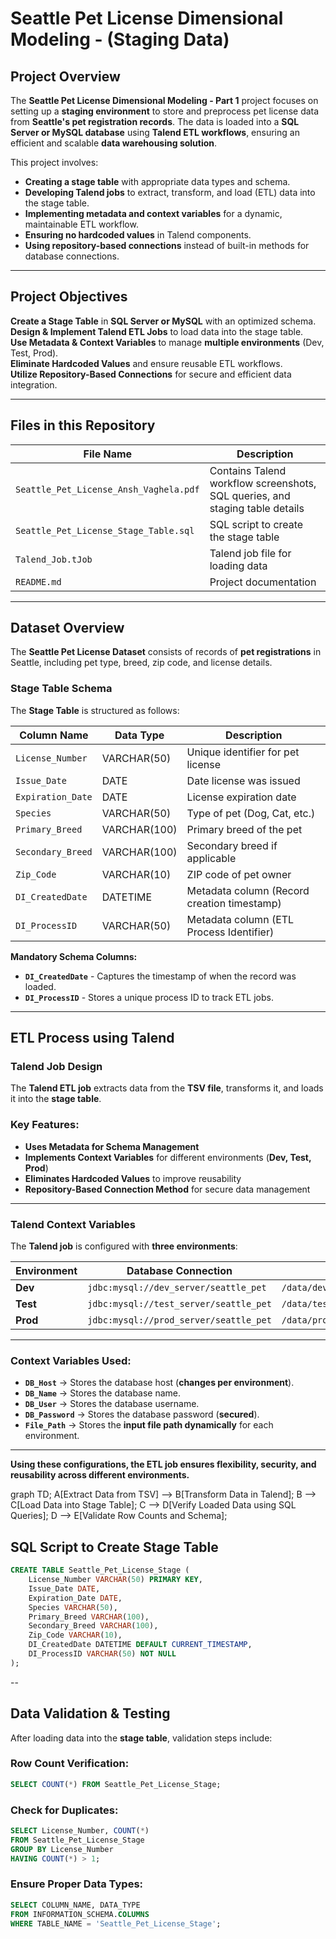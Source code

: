 # Seattle Pet License Dimensional Modeling - (Staging Data)

## Project Overview
The **Seattle Pet License Dimensional Modeling - Part 1** project focuses on setting up a **staging environment** to store and preprocess pet license data from **Seattle's pet registration records**. The data is loaded into a **SQL Server or MySQL database** using **Talend ETL workflows**, ensuring an efficient and scalable **data warehousing solution**.

This project involves:

- **Creating a stage table** with appropriate data types and schema.
- **Developing Talend jobs** to extract, transform, and load (ETL) data into the stage table.
- **Implementing metadata and context variables** for a dynamic, maintainable ETL workflow.
- **Ensuring no hardcoded values** in Talend components.
- **Using repository-based connections** instead of built-in methods for database connections.

---

## Project Objectives

**Create a Stage Table** in **SQL Server or MySQL** with an optimized schema.  
**Design & Implement Talend ETL Jobs** to load data into the stage table.  
**Use Metadata & Context Variables** to manage **multiple environments** (Dev, Test, Prod).  
**Eliminate Hardcoded Values** and ensure reusable ETL workflows.  
**Utilize Repository-Based Connections** for secure and efficient data integration.  

---

## Files in this Repository

| File Name | Description |
|-----------|------------|
| `Seattle_Pet_License_Ansh_Vaghela.pdf` | Contains Talend workflow screenshots, SQL queries, and staging table details |
| `Seattle_Pet_License_Stage_Table.sql` | SQL script to create the stage table |
| `Talend_Job.tJob` | Talend job file for loading data |
| `README.md` | Project documentation |

---

## Dataset Overview

The **Seattle Pet License Dataset** consists of records of **pet registrations** in Seattle, including pet type, breed, zip code, and license details.

### **Stage Table Schema**

The **Stage Table** is structured as follows:

| Column Name        | Data Type    | Description |
|--------------------|-------------|-------------|
| `License_Number`   | VARCHAR(50)  | Unique identifier for pet license |
| `Issue_Date`       | DATE         | Date license was issued |
| `Expiration_Date`  | DATE         | License expiration date |
| `Species`         | VARCHAR(50)  | Type of pet (Dog, Cat, etc.) |
| `Primary_Breed`    | VARCHAR(100) | Primary breed of the pet |
| `Secondary_Breed`  | VARCHAR(100) | Secondary breed if applicable |
| `Zip_Code`        | VARCHAR(10)  | ZIP code of pet owner |
| `DI_CreatedDate`   | DATETIME     | Metadata column (Record creation timestamp) |
| `DI_ProcessID`     | VARCHAR(50)  | Metadata column (ETL Process Identifier) |

**Mandatory Schema Columns:**

- **`DI_CreatedDate`** - Captures the timestamp of when the record was loaded.
- **`DI_ProcessID`** - Stores a unique process ID to track ETL jobs.

---

## ETL Process using Talend

### Talend Job Design  
The **Talend ETL job** extracts data from the **TSV file**, transforms it, and loads it into the **stage table**.

### Key Features:
- **Uses Metadata for Schema Management**  
- **Implements Context Variables** for different environments (**Dev, Test, Prod**)  
- **Eliminates Hardcoded Values** to improve reusability  
- **Repository-Based Connection Method** for secure data management  

---

### Talend Context Variables  
The **Talend job** is configured with **three environments**:

| Environment | Database Connection | File Path |
|------------|---------------------|-----------|
| **Dev** | `jdbc:mysql://dev_server/seattle_pet` | `/data/dev/Seattle_Pet_License.tsv` |
| **Test** | `jdbc:mysql://test_server/seattle_pet` | `/data/test/Seattle_Pet_License.tsv` |
| **Prod** | `jdbc:mysql://prod_server/seattle_pet` | `/data/prod/Seattle_Pet_License.tsv` |

---

### Context Variables Used:
- **`DB_Host`** → Stores the database host (**changes per environment**).  
- **`DB_Name`** → Stores the database name.  
- **`DB_User`** → Stores the database username.  
- **`DB_Password`** → Stores the database password (**secured**).  
- **`File_Path`** → Stores the **input file path dynamically** for each environment.  

---

**Using these configurations, the ETL job ensures flexibility, security, and reusability across different environments.**

graph TD;
  A[Extract Data from TSV] --> B[Transform Data in Talend];
  B --> C[Load Data into Stage Table];
  C --> D[Verify Loaded Data using SQL Queries];
  D --> E[Validate Row Counts and Schema];



## **SQL Script to Create Stage Table**
```sql
CREATE TABLE Seattle_Pet_License_Stage (
    License_Number VARCHAR(50) PRIMARY KEY,
    Issue_Date DATE,
    Expiration_Date DATE,
    Species VARCHAR(50),
    Primary_Breed VARCHAR(100),
    Secondary_Breed VARCHAR(100),
    Zip_Code VARCHAR(10),
    DI_CreatedDate DATETIME DEFAULT CURRENT_TIMESTAMP,
    DI_ProcessID VARCHAR(50) NOT NULL
);
```
--

## Data Validation & Testing

After loading data into the **stage table**, validation steps include:

### Row Count Verification:
```sql
SELECT COUNT(*) FROM Seattle_Pet_License_Stage;
```

### Check for Duplicates:
```sql
SELECT License_Number, COUNT(*) 
FROM Seattle_Pet_License_Stage 
GROUP BY License_Number 
HAVING COUNT(*) > 1;
```

### Ensure Proper Data Types:
```sql
SELECT COLUMN_NAME, DATA_TYPE 
FROM INFORMATION_SCHEMA.COLUMNS 
WHERE TABLE_NAME = 'Seattle_Pet_License_Stage';
```
